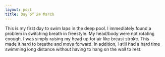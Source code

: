 ```yaml
---
layout: post
title: Day of 24 March
---
```

This is my first day to swim laps in the deep pool. I immediately found a problem in switching breath in freestyle. My head/body were not rotating enough. I was simply raising my head up for air like breast stroke. This made it hard to breathe and move forward. In addition, I still had a hard time swimming long distance without having to hang on the wall to rest. 